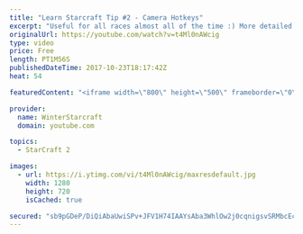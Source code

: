 ```yaml
---
title: "Learn Starcraft Tip #2 - Camera Hotkeys"
excerpt: "Useful for all races almost all of the time :) More detailed guides/tutorials under the learn to play starcraft playlist."
originalUrl: https://youtube.com/watch?v=t4Ml0nAWcig
type: video
price: Free
length: PT1M56S
publishedDateTime: 2017-10-23T18:17:42Z
heat: 54

featuredContent: "<iframe width=\"800\" height=\"500\" frameborder=\"0\" src=\"https://www.youtube.com/embed/t4Ml0nAWcig\" allow=\"accelerometer; autoplay; encrypted-media; gyroscope; picture-in-picture\" allowfullscreen></iframe>"

provider:
  name: WinterStarcraft
  domain: youtube.com

topics:
  - StarCraft 2

images:
  - url: https://i.ytimg.com/vi/t4Ml0nAWcig/maxresdefault.jpg
    width: 1280
    height: 720
    isCached: true

secured: "sb9pGDeP/DiQiAbaUwiSPv+JFV1H74IAAYsAba3WhlOw2j0cqnigsvSRMbcEcZooGl5ElDlmP8qN9g6oGjEN3mfk1Wma6WJ8qKBlDS8yv33blJZJcuZqtvrP3gOYmeEVBiZo/2SWCuaLuepNMhBCk1OpnnGXaV0Yfo1eUQ8jBll/R38IMIAkNaWuTK3M3lg7du5eDrWv+2bS3jmEAEkMZqm3d1/NSgQ+4NyL+e76gL9WftUSB7EF9m1D8T3OH4X2f/A0AdwVs67DTmZplsHM+gKG1aeFiJpNGo5+MoUcK512Kx5XI4KSaFfiiiLYPWwZoFW5yQwQ3zrvHuaxjChh7OvZCGM2PUafmV3PJapOuEqQnNHwuYYDnn0zOfvFZ3cj7avxrK6B/Mp92twDyCvI0i/69JL6DP9SdYvILd6S+dY=;EKCUndUew/+xljmWmuMa8w=="
---
```


